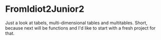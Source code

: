 # FromIdiot2Junior2
Just a look at tabels, multi-dimensional tables and multitables.
Short, because next will be functions and I'd like to start with a fresh project for that.
